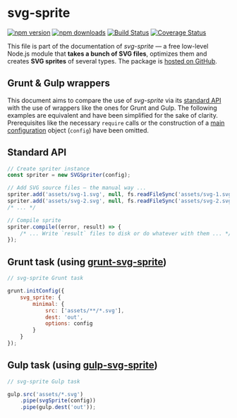 # svg-sprite

[![npm version][npm-image]][npm-url] [![npm downloads][npm-downloads]][npm-url] [![Build Status][ci-image]][ci-url] [![Coverage Status][coveralls-image]][coveralls-url]

This file is part of the documentation of *svg-sprite* — a free low-level Node.js module that **takes a bunch of SVG files**, optimizes them and creates **SVG sprites** of several types. The package is [hosted on GitHub](https://github.com/svg-sprite/svg-sprite).


## Grunt & Gulp wrappers

This document aims to compare the use of *svg-sprite* via its [standard API](api.md) with the use of wrappers like the ones for Grunt and Gulp. The following examples are equivalent and have been simplified for the sake of clarity. Prerequisites like the necessary `require` calls or the construction of a [main configuration](configuration.md) object (`config`) have been omitted.

## Standard API

```js
// Create spriter instance
const spriter = new SVGSpriter(config);

// Add SVG source files — the manual way ...
spriter.add('assets/svg-1.svg', null, fs.readFileSync('assets/svg-1.svg', 'utf-8'));
spriter.add('assets/svg-2.svg', null, fs.readFileSync('assets/svg-2.svg', 'utf-8'));
/* ... */

// Compile sprite
spriter.compile((error, result) => {
    /* ... Write `result` files to disk or do whatever with them ... */
});
```

## Grunt task (using [grunt-svg-sprite](https://github.com/svg-sprite/svg-sprite))

```js
// svg-sprite Grunt task

grunt.initConfig({
    svg_sprite: {
        minimal: {
            src: ['assets/**/*.svg'],
            dest: 'out',
            options: config
        }
    }
});
```

## Gulp task (using [gulp-svg-sprite](https://github.com/svg-sprite/gulp-svg-sprite))

```js
// svg-sprite Gulp task

gulp.src('assets/*.svg')
    .pipe(svgSprite(config))
    .pipe(gulp.dest('out'));
```


[npm-url]: https://npmjs.org/package/svg-sprite
[npm-image]: https://img.shields.io/npm/v/svg-sprite
[npm-downloads]: https://img.shields.io/npm/dm/svg-sprite.svg

[ci-url]: https://github.com/svg-sprite/svg-sprite/actions?query=workflow%3ATests+branch%3Amain
[ci-image]: https://img.shields.io/github/workflow/status/svg-sprite/svg-sprite/Tests/main?label=CI&logo=github

[coveralls-url]: https://coveralls.io/github/svg-sprite/svg-sprite?branch=main
[coveralls-image]: https://img.shields.io/coveralls/github/svg-sprite/svg-sprite/main
